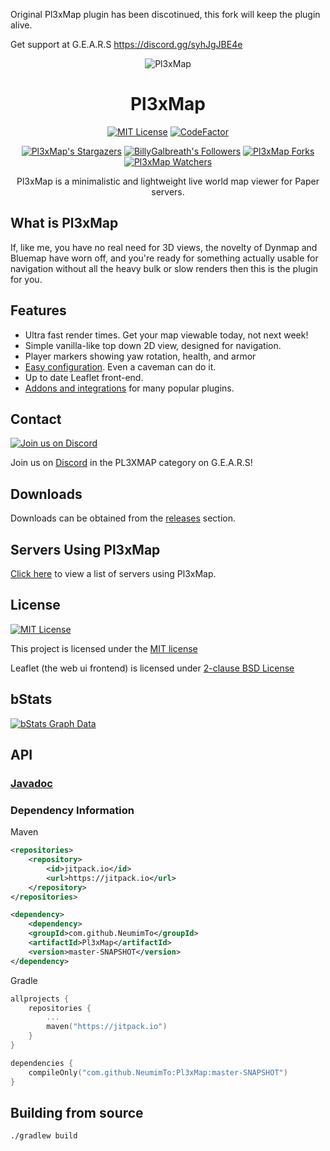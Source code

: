 Original Pl3xMap plugin has been discotinued, this fork will keep the plugin alive. 

Get support at G.E.A.R.S https://discord.gg/syhJgJBE4e

<div align="center">
<img src="https://raw.githubusercontent.com/NeumimTo/Pl3xMap/master/plugin/src/main/resources/web/images/og.png" alt="Pl3xMap">

# Pl3xMap

[![MIT License](https://img.shields.io/github/license/NeumimTo/Pl3xMap?&logo=github)](License)
[![CodeFactor](https://www.codefactor.io/repository/github/NeumimTo/pl3xmap/badge)](https://www.codefactor.io/repository/github/NeumimTo/pl3xmap)

[![Pl3xMap's Stargazers](https://img.shields.io/github/stars/NeumimTo/Pl3xMap?label=stars&logo=github)](https://github.com/NeumimTo/Pl3xMap/stargazers)
[![BillyGalbreath's Followers](https://img.shields.io/github/followers/BillyGalbreath?label=followers&logo=github)](https://github.com/BillyGalbreath?tab=followers)
[![Pl3xMap Forks](https://img.shields.io/github/forks/NeumimTo/Pl3xMap?label=forks&logo=github)](https://github.com/NeumimTo/Pl3xMap/network/members)
[![Pl3xMap Watchers](https://img.shields.io/github/watchers/NeumimTo/Pl3xMap?label=watchers&logo=github)](https://github.com/NeumimTo/Pl3xMap/watchers)

Pl3xMap is a minimalistic and lightweight live world map viewer for Paper servers.

</div>

## What is Pl3xMap

If, like me, you have no real need for 3D views, the novelty of Dynmap and Bluemap have worn off, and you're ready for something actually usable for navigation without all the heavy bulk or slow renders then this is the plugin for you.

## Features

* Ultra fast render times. Get your map viewable today, not next week!
* Simple vanilla-like top down 2D view, designed for navigation.
* Player markers showing yaw rotation, health, and armor
* [Easy configuration](https://github.com/NeumimTo/Pl3xMap/wiki/Default-config.yml). Even a caveman can do it.
* Up to date Leaflet front-end.
* [Addons and integrations](ADDONS_INTEGRATIONS.md) for many popular plugins.

## Contact
[![Join us on Discord](https://img.shields.io/discord/576104470249865247.svg?label=&logo=discord&logoColor=ffffff&color=7389D8&labelColor=6A7EC2)](https://discord.gg/syhJgJBE4e)

Join us on [Discord](https://discord.gg/syhJgJBE4e) in the PL3XMAP category on G.E.A.R.S!

## Downloads
Downloads can be obtained from the [releases](https://github.com/pl3xgaming/Pl3xMap/releases) section.

## Servers Using Pl3xMap

[Click here](SERVERS.md) to view a list of servers using Pl3xMap.

## License
[![MIT License](https://img.shields.io/github/license/pl3xgaming/Pl3xMap?&logo=github)](License)

This project is licensed under the [MIT license](https://github.com/pl3xgaming/Pl3xMap/blob/master/LICENSE)

Leaflet (the web ui frontend) is licensed under [2-clause BSD License](https://github.com/Leaflet/Leaflet/blob/master/LICENSE)

## bStats

[![bStats Graph Data](https://bstats.org/signatures/bukkit/Pl3xMap.svg)](https://bstats.org/plugin/bukkit/Pl3xMap/10133)

## API

### [Javadoc](https://javadoc.pl3x.net/pl3xmap/)

### Dependency Information
Maven
```xml
<repositories>
    <repository>
        <id>jitpack.io</id>
        <url>https://jitpack.io</url>
    </repository>
</repositories>
```
```xml
<dependency>
	<dependency>
    <groupId>com.github.NeumimTo</groupId>
    <artifactId>Pl3xMap</artifactId>
    <version>master-SNAPSHOT</version>
</dependency>
```

Gradle
```kotlin
allprojects {
    repositories {
        ...
        maven("https://jitpack.io")
    }
}
```
```kotlin
dependencies {
    compileOnly("com.github.NeumimTo:Pl3xMap:master-SNAPSHOT")
}
```

## Building from source

```
./gradlew build
```
